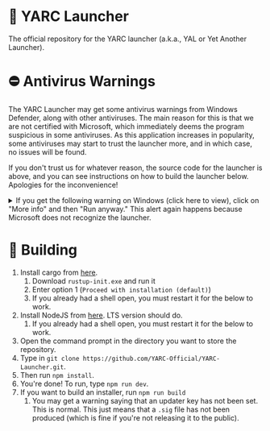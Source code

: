 # 🚀 YARC Launcher

The official repository for the YARC launcher (a.k.a., YAL or Yet Another Launcher).

# ⛔ Antivirus Warnings

The YARC Launcher may get some antivirus warnings from Windows Defender, along with other antiviruses. The main reason for this is that we are not certified with Microsoft, which immediately deems the program suspicious in some antiviruses. As this application increases in popularity, some antiviruses may start to trust the launcher more, and in which case, no issues will be found.

If you don't trust us for whatever reason, the source code for the launcher is above, and you can see instructions on how to build the launcher below. Apologies for the inconvenience!


<details>
	<summary>If you get the following warning on Windows (click here to view), click on "More info" and then "Run anyway." This alert again happens because Microsoft does not recognize the launcher.</summary>
	
![image](https://github.com/YARC-Official/YARC-Launcher/assets/29520859/196d02ec-1bcf-4a78-a6b6-258fbbf1dab0)
</details>

# 🔨 Building

1. Install cargo from [here](https://www.rust-lang.org/tools/install).
	1. Download `rustup-init.exe` and run it
	2. Enter option 1 (`Proceed with installation (default)`)
	3. If you already had a shell open, you must restart it for the below to work.
2. Install NodeJS from [here](https://nodejs.org/). LTS version should do.
	1. If you already had a shell open, you must restart it for the below to work.
3. Open the command prompt in the directory you want to store the repository.
4. Type in `git clone https://github.com/YARC-Official/YARC-Launcher.git`.
5. Then run `npm install`.
6. You're done! To run, type `npm run dev`.
7. If you want to build an installer, run `npm run build`
	1. You may get a warning saying that an updater key has not been set. This is normal. This just means that a `.sig` file has not been produced (which is fine if you're not releasing it to the public). 
